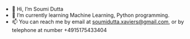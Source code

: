 - 👋 Hi, I’m Soumi Dutta
- 🌱 I’m currently learning Machine Learning, Python programming.
- 📫 You can reach me by email at soumidutta.xaviers@gmail.com, or by telephone at number +4915175433404 
